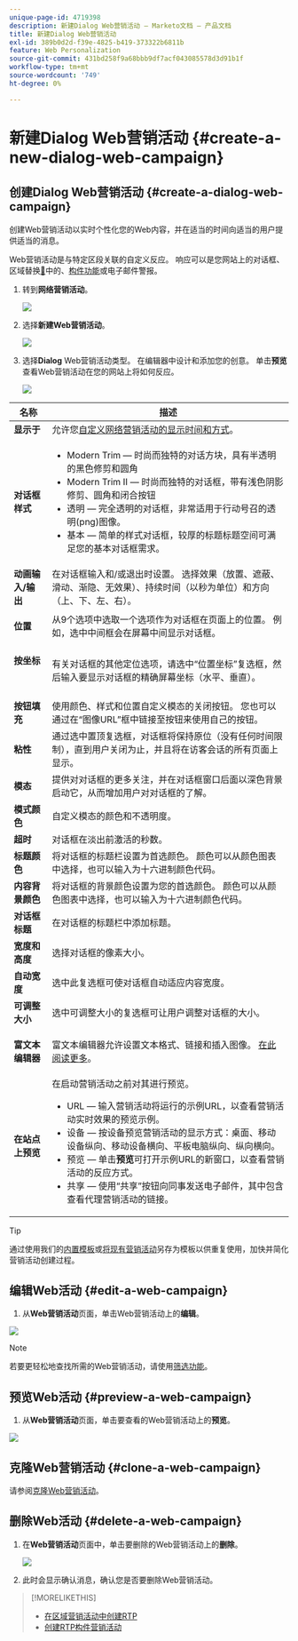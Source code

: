 ```yaml
---
unique-page-id: 4719398
description: 新建Dialog Web营销活动 — Marketo文档 — 产品文档
title: 新建Dialog Web营销活动
exl-id: 389b0d2d-f39e-4825-b419-373322b6811b
feature: Web Personalization
source-git-commit: 431bd258f9a68bbb9df7acf043085578d3d91b1f
workflow-type: tm+mt
source-wordcount: '749'
ht-degree: 0%

---
```


# 新建Dialog Web营销活动 {#create-a-new-dialog-web-campaign}

## 创建Dialog Web营销活动 {#create-a-dialog-web-campaign}

创建Web营销活动以实时个性化您的Web内容，并在适当的时间向适当的用户提供适当的消息。

Web营销活动是与特定区段关联的自定义反应。 响应可以是您网站上的对话框、区域替换[&#128279;](/help/marketo/product-docs/web-personalization/working-with-web-campaigns/create-a-new-in-zone-web-campaign.md)中的、[构件功能](/help/marketo/product-docs/web-personalization/working-with-web-campaigns/create-a-new-widget-web-campaign.md)或电子邮件警报。

1. 转到&#x200B;**网络营销活动**。

   ![](assets/image2016-8-18-15-3a48-3a45.png)

1. 选择&#x200B;**新建Web营销活动**。

   ![](assets/image2016-11-4-10-3a58-3a32.png)

1. 选择&#x200B;**Dialog** Web营销活动类型。 在编辑器中设计和添加您的创意。 单击&#x200B;**预览**&#x200B;查看Web营销活动在您的网站上将如何反应。

   ![](assets/new-3.png)

<table> 
 <thead> 
  <tr> 
   <th colspan="1" rowspan="1">名称</th> 
   <th colspan="1" rowspan="1">描述</th> 
  </tr> 
 </thead> 
 <tbody> 
  <tr> 
   <td colspan="1"><strong>显示于</strong></td> 
   <td colspan="1">允许您<a href="/help/marketo/product-docs/web-personalization/working-with-web-campaigns/set-how-your-web-campaign-displays.md" rel="nofollow">自定义网络营销活动的显示时间和方式</a>。</td> 
  </tr> 
  <tr> 
   <td colspan="1" rowspan="1"><strong>对话框样式</strong></td> 
   <td colspan="1" rowspan="1"> 
    <ul> 
     <li>Modern Trim — 时尚而独特的对话方块，具有半透明的黑色修剪和圆角</li> 
     <li>Modern Trim II — 时尚而独特的对话框，带有浅色阴影修剪、圆角和闭合按钮</li> 
     <li>透明 — 完全透明的对话框，非常适用于行动号召的透明(png)图像。 </li> 
     <li>基本 — 简单的样式对话框，较厚的标题标题空间可满足您的基本对话框需求。</li> 
    </ul></td> 
  </tr> 
  <tr> 
   <td colspan="1"><strong>动画输入/输出</strong></td> 
   <td colspan="1">在对话框输入和/或退出时设置。 选择效果（放置、遮蔽、滑动、渐隐、无效果）、持续时间（以秒为单位）和方向（上、下、左、右）。</td> 
  </tr> 
  <tr> 
   <td colspan="1" rowspan="1"><p><strong>位置</strong></p></td> 
   <td colspan="1" rowspan="1">从9个选项中选取一个选项作为对话框在页面上的位置。 例如，选中中间框会在屏幕中间显示对话框。</td> 
  </tr> 
  <tr> 
   <td colspan="1" rowspan="1"><p><strong>按坐标</strong></p><p><br></p></td> 
   <td colspan="1" rowspan="1">有关对话框的其他定位选项，请选中“位置坐标”复选框，然后输入要显示对话框的精确屏幕坐标（水平、垂直）。</td> 
  </tr> 
  <tr> 
   <td colspan="1"><strong>按钮填充</strong></td> 
   <td colspan="1">使用颜色、样式和位置自定义模态的关闭按钮。 您也可以通过在“图像URL”框中链接至按钮来使用自己的按钮。</td> 
  </tr> 
  <tr> 
   <td colspan="1"><strong>粘性</strong></td> 
   <td colspan="1">通过选中置顶复选框，对话框将保持原位（没有任何时间限制），直到用户关闭为止，并且将在访客会话的所有页面上显示。</td> 
  </tr> 
  <tr> 
   <td colspan="1"><strong>模态</strong></td> 
   <td colspan="1">提供对对话框的更多关注，并在对话框窗口后面以深色背景启动它，从而增加用户对对话框的了解。</td> 
  </tr> 
  <tr> 
   <td colspan="1"><strong>模式颜色</strong></td> 
   <td colspan="1">自定义模态的颜色和不透明度。</td> 
  </tr> 
  <tr> 
   <td colspan="1"><strong>超时 </strong></td> 
   <td colspan="1">对话框在淡出前激活的秒数。</td> 
  </tr> 
  <tr> 
   <td colspan="1"><strong>标题颜色</strong></td> 
   <td colspan="1">将对话框的标题栏设置为首选颜色。 颜色可以从颜色图表中选择，也可以输入为十六进制颜色代码。 </td> 
  </tr> 
  <tr> 
   <td colspan="1"><strong>内容背景颜色 </strong></td> 
   <td colspan="1">将对话框的背景颜色设置为您的首选颜色。 颜色可以从颜色图表中选择，也可以输入为十六进制颜色代码。 </td> 
  </tr> 
  <tr> 
   <td colspan="1"><strong>对话框标题</strong></td> 
   <td colspan="1">在对话框的标题栏中添加标题。</td> 
  </tr> 
  <tr> 
   <td colspan="1"><strong>宽度和高度</strong></td> 
   <td colspan="1">选择对话框的像素大小。</td> 
  </tr> 
  <tr> 
   <td colspan="1"><strong>自动宽度</strong></td> 
   <td colspan="1">选中此复选框可使对话框自动适应内容宽度。</td> 
  </tr> 
  <tr> 
   <td colspan="1"><strong>可调整大小 </strong></td> 
   <td colspan="1">选中可调整大小的复选框可让用户调整对话框的大小。</td> 
  </tr> 
  <tr> 
   <td colspan="1"><strong>富文本编辑器</strong></td> 
   <td colspan="1"><p>富文本编辑器允许设置文本格式、链接和插入图像。 <a href="/help/marketo/product-docs/web-personalization/working-with-web-campaigns/using-the-web-personalization-rich-text-editor.md">在此阅读更多</a>。</p></td> 
  </tr> 
  <tr> 
   <td colspan="1"><strong>在站点上预览</strong></td> 
   <td colspan="1">在启动营销活动之前对其进行预览。<br> 
    <ul> 
     <li>URL — 输入营销活动将运行的示例URL，以查看营销活动实时效果的预览示例。</li> 
     <li>设备 — 按设备预览营销活动的显示方式：桌面、移动设备纵向、移动设备横向、平板电脑纵向、纵向横向。<br></li> 
     <li>预览 — 单击<strong>预览</strong>可打开示例URL的新窗口，以查看营销活动的反应方式。 </li> 
     <li>共享 — 使用“共享”按钮向同事发送电子邮件，其中包含查看代理营销活动的链接。</li> 
    </ul></td> 
  </tr> 
 </tbody> 
</table>

>[!TIP]
>
>通过使用我们的[内置模板](/help/marketo/product-docs/web-personalization/using-templates/using-templates-to-create-web-campaigns.md)或[将现有营销活动](/help/marketo/product-docs/web-personalization/using-templates/using-templates-to-create-web-campaigns.md)另存为模板以供重复使用，加快并简化营销活动创建过程。

## 编辑Web活动 {#edit-a-web-campaign}

1. 从&#x200B;**Web营销活动**&#x200B;页面，单击Web营销活动上的&#x200B;**编辑**。

![](assets/image2016-11-4-11-3a6-3a19.png)

>[!NOTE]
>
>若要更轻松地查找所需的Web营销活动，请使用[筛选功能](/help/marketo/product-docs/web-personalization/working-with-web-campaigns/filter-web-campaigns.md)。

## 预览Web活动 {#preview-a-web-campaign}

1. 从&#x200B;**Web营销活动**&#x200B;页面，单击要查看的Web营销活动上的&#x200B;**预览**。

![](assets/image2016-11-4-11-3a8-3a58.png)

## 克隆Web营销活动 {#clone-a-web-campaign}

请参阅[克隆Web营销活动](/help/marketo/product-docs/web-personalization/working-with-web-campaigns/clone-a-web-campaign.md)。

## 删除Web活动 {#delete-a-web-campaign}

1. 在&#x200B;**Web营销活动**&#x200B;页面中，单击要删除的Web营销活动上的&#x200B;**删除**。

   ![](assets/web-campaigns-1-delete-hand.png)

1. 此时会显示确认消息，确认您是否要删除Web营销活动。

>[!MORELIKETHIS]
>
>* [在区域营销活动中创建RTP](/help/marketo/product-docs/web-personalization/working-with-web-campaigns/create-a-new-in-zone-web-campaign.md)
>* [创建RTP构件营销活动](/help/marketo/product-docs/web-personalization/working-with-web-campaigns/create-a-new-widget-web-campaign.md)

